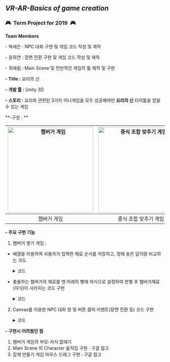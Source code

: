 ## *VR-AR-Basics of game creation*
### :video_game:&nbsp;&nbsp;**Term Project for 2019**&nbsp;&nbsp;:video_game:
**Team Members**	

 \- 박세은 : NPC 대화 구현 및 게임 코드 작성 및 제작				

 \- 윤희연 : 장면 전환 구현 및 게임 코드 작성 및 제작				

 \- 최애림 : Main Scene 및 전반적인 게임의 틀 제작 및 구현	
			

**\- Title :** 요리의 신				

**\- 개발 툴 :** Unity 3D

**\- 스토리 :** 요리와 관련된 3가지 미니게임을 모두 성공해야만 **요리의 신** 타이틀을 얻을 수 있는 게임				

**\-구성 : **				

       
 |<img width="270" alt="햄버거 게임" src="https://user-images.githubusercontent.com/101172040/201835580-7e2e3ed1-739e-4b8c-aa06-67fdb09ec7e8.png"> |<img width="270" alt="중식 조합 맞추기 게임" src="https://user-images.githubusercontent.com/101172040/201835736-ffd8bffb-88b0-40e9-9e6e-2e487d50baca.png">|<img width="270" alt="잡채 만들기 게임" src="https://user-images.githubusercontent.com/101172040/201835783-233e871b-f72a-44ed-930f-976b97be2029.png">|
|:-----:|:----------:|:-------:
|햄버거 게임|중식 조합 맞추기 게임|잡채 만들기 게임|

**- 주요 구현 기능**        

1. 햄버거 쌓기 게임 :


- 배열을 이용하여 사용자가 입력한 재료 순서를 저장하고, 정해 놓은 답이랑 비교하는 코드
	<details>
	<summary>코드</summary>

	``` C
	if(Input.GetKeyDown(KeyCode.Return) // Enter
		{
			if(burger[0] == answer[0] && burger[1] == answer[1] && burger[2] == answer[2]
				&& burger[3] == answer[4] && burger[4] == answer[5] && burger[5] == answer[5])  
			{
				bulgogi_cnt++;
				for(int i = 0 ; i < 4 ; i++)
					{
					burger[i] = 0;
					}
			}
		}
	```
	</details>
           
- 충돌하는 햄버거의 재료를 맨 아래의 빵에 자식으로 설정하여 판별 후 햄버거재료(자식)이 사라지는 코드 구현
	<details>
	<summary>코드</summary>

	``` C
	Public class Colli : MonoBehaviour
	{
		GameObject base bread = null ;
		void Start()
		{
			base bread = GameObject.Find(“base bread”);
		}

		void OnCollisionEnter(Collision coll)
		{
			this.transform.parent = base bread.transform;
		}
		
		...

		foreach(Transform child in transform)
		{
			GameObject.Destroy(child.gameObject);
		}
		//초기화
		i=0;
	}
	```
	</details>
              
2. Canvas를 이용한 NPC 대화 창 및 버튼 클릭 이벤트(장면 전환 등) 코드 구현
	<details>
	<summary>코드</summary>

	``` C
	public class Dialogue
	{
		[TextArea]
		public string dialogue;
		public Sprite cg;
	}

	public class changeScene1 : MonoBehaviour
	{
		[SerializeField] private SpriteRenderer sprite_StandingCG;
		[SerializeField] private SpriteRenderer sprite_DialogueBox;
		[SerializeField] private Text txt_Dialogue;

		private bool isDialogue = false;
		private int cnt = 0;
		[SerializeField] private Dialogue[] dialogue;

		private void OnOff(bool _flag)
		{
			sprite_DialogueBox.gameObject.SetActive(_flag);
			sprite_StandingCG.gameObject.SetActive(_flag);
			txt_Dialogue.gameObject.SetActive(_flag);
			isDialogue(_flag);
		}

		private void NextDialogue()
		{
			txt_Dialogue.text = dialogue[cnt].dialogue;
			sprite_StandingCG.sprite = dialogue[cnt].cg;
			cnt++;
		}

		private void Start()
		{
			cnt = 0;
			isDialogue = true;
		}

		void Update()
		{
			if(isDialogue)
			{
				if(Input.GetKeyDown(KeyCode.Space))
				{
					if(cnt < dialogue.Length)
						NextDialogue();
					else
					{
						OnOff(false);
						SceneManager.LoadScene(1); //장면전환
					}
				}
			}
		}
	}
	```
	</details>


	
              
**- 구현시 어려웠던 점** 
1. 햄버거 게임의 부모-자식 없애기
2. Main Scene 의 Character 움직임 구현 : 구글 참고
3. 잡채 만들기 게임 마우스 드래그 구현 : 구글 참고
